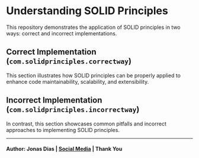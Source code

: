 # Understanding SOLID Principles

This repository demonstrates the application of SOLID principles in two ways: correct and incorrect implementations.

## Correct Implementation (`com.solidprinciples.correctway`)

This section illustrates how SOLID principles can be properly applied to enhance code maintainability, scalability, and extensibility.

## Incorrect Implementation (`com.solidprinciples.incorrectway`)

In contrast, this section showcases common pitfalls and incorrect approaches to implementing SOLID principles.

---

#### **Author: Jonas Dias | [Social Media](https://jonas-dias.netlify.app/) | Thank You**
